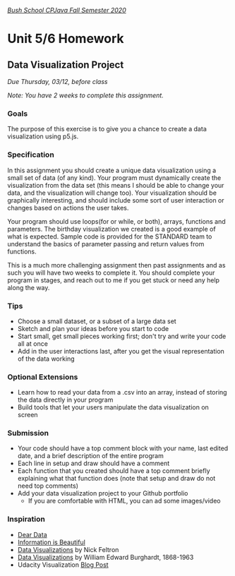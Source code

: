 [_Bush School CPJava Fall Semester 2020_](https://chandrunarayan.github.io/cpjava/)
# Unit 5/6 Homework

## Data Visualization Project
_Due Thursday, 03/12, before class_

_Note: You have 2 weeks to complete this assignment._

### Goals
The purpose of this exercise is to give you a chance to create a data visualization using p5.js.

### Specification
In this assignment you should create a unique data visualization using a small set of data (of any kind). Your program must dynamically create the visualization from the data set (this means I should be able to change your data, and the visualization will change too). Your visualization should be graphically interesting, and should include some sort of user interaction or changes based on actions the user takes.

Your program should use loops(for or while, or both), arrays, functions and parameters. The birthday visualization we created is a good example of what is expected. Sample code is provided for the STANDARD team to understand the basics of parameter passing and return values from functions.

This is a much more challenging assignment then past assignments and as such you will have two weeks to complete it. You should complete your program in stages, and reach out to me if you get stuck or need any help along the way.

### Tips
* Choose a small dataset, or a subset of a large data set
* Sketch and plan your ideas before you start to code
* Start small, get small pieces working first; don't try and write your code all at once
* Add in the user interactions last, after you get the visual representation of the data working

### Optional Extensions
* Learn how to read your data from a .csv into an array, instead of storing the data directly in your program
* Build tools that let your users manipulate the data visualization on screen

### Submission
* Your code should have a top comment block with your name, last edited date, and a brief description of the entire program
* Each line in setup and draw should have a comment
* Each function that you created should have a top comment briefly explaining what that function does (note that setup and draw do not need top comments)
* Add your data visualization project to your Github portfolio
	* If you are comfortable with HTML, you can ad some images/video

### Inspiration
* [Dear Data](http://www.dear-data.com/theproject)
* [Information is Beautiful](http://www.informationisbeautiful.net/)
* [Data Visualizations](http://feltron.com/) by Nick Feltron
* [Data Visualizations](http://www.loc.gov/pictures/search/?q=%22lot%2011931%22%20NOT%20medal&st=grid&co=anedub&loclr=blogpic) by William Edward Burghardt, 1868-1963
* Udacity Visualization [Blog Post](http://blog.udacity.com/2015/01/15-data-visualizations-will-blow-mind.html)